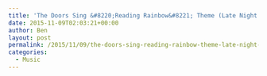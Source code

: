 ```yaml
---
title: 'The Doors Sing &#8220;Reading Rainbow&#8221; Theme (Late Night with Jimmy Fallon)'
date: 2015-11-09T02:03:21+00:00
author: Ben
layout: post
permalink: /2015/11/09/the-doors-sing-reading-rainbow-theme-late-night-with-jimmy-fallon/
categories:
  - Music
---
```

